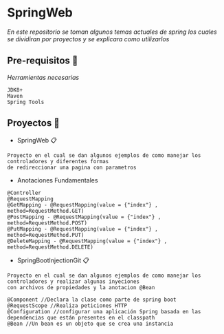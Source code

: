 # SpringWeb

_En este repositorio se toman algunos temas actuales de spring los cuales se dividiran por proyectos
y se explicara como utilizarlos_

## Pre-requisitos 🚀

_Herramientas necesarias_

```
JDK8+
Maven
Spring Tools
```
## Proyectos 🚀

* SpringWeb 📋
```
Proyecto en el cual se dan algunos ejemplos de como manejar los controladores y diferentes formas
de redireccionar una pagina con parametros
```
* Anotaciones Fundamentales
```
@Controller
@RequestMapping
@GetMapping - @RequestMapping(value = {"index"} , method=RequestMethod.GET)
@PostMapping - @RequestMapping(value = {"index"} , method=RequestMethod.POST)
@PutMapping - @RequestMapping(value = {"index"} , method=RequestMethod.PUT)
@DeleteMapping - @RequestMapping(value = {"index"} , method=RequestMethod.DELETE)
```
* SpringBootInjectionGit 📋
```
Proyecto en el cual se dan algunos ejemplos de como manejar los controladores y realizar algunas inyeciones
con archivos de propiedades y la anotacion @Bean
```
```
@Component //Declara la clase como parte de spring boot
@RequestScope //Realiza peticiones HTTP
@Configuration //configurar una aplicación Spring basada en las dependencias que están presentes en el classpath
@Bean //Un bean es un objeto que se crea una instancia
```
